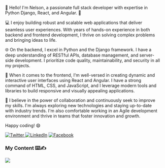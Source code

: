 👋 Hello! I'm Nelson, a passionate full stack developer with expertise in Python Django, React, and Angular. 🚀

💻 I enjoy building robust and scalable web applications that deliver seamless user experiences. With years of hands-on experience in both backend and frontend development, I thrive on solving complex problems and bringing ideas to life.

🌐 On the backend, I excel in Python and the Django framework. I have a deep understanding of RESTful APIs, database management, and server-side development. I prioritize code quality, maintainability, and security in all my projects.

🎨 When it comes to the frontend, I'm well-versed in creating dynamic and interactive user interfaces using React and Angular. I have a strong command of HTML, CSS, and JavaScript, and I leverage modern tools and libraries to build responsive and visually appealing applications.

🔧 I believe in the power of collaboration and continuously seek to improve my skills. I'm always exploring new technologies and staying up-to-date with industry trends. I'm also comfortable working in an Agile development environment and thrive in teams that foster innovation and growth.

Happy coding! 😄


<p><a href="https://twitter.com/_nelsonmilla_" target="_blank"><img alt="Twitter" src="https://img.shields.io/badge/twitter-%231DA1F2.svg?&style=for-the-badge&logo=twitter&logoColor=white" />
</a> 
<a href="https://www.linkedin.com/in/nmilla1997/" target="_blank"><img alt="LinkedIn" src="https://img.shields.io/badge/linkedin-%230077B5.svg?&style=for-the-badge&logo=linkedin&logoColor=white" /></a> <a href="https://www.facebook.com/nelsonramon.millacastillo/" target="_blank"><img alt="Facebook" src="https://img.shields.io/badge/facebook-%230077B5.svg?&style=for-the-badge&logo=facebook&logoColor=white" /></a>
 
 
  
###  My Content ⌨️✍
  <a href="https://www.youtube.com/channel/UCWWTFbGURlWaHa5uYNuo1-A"><img src="https://img.shields.io/badge/YouTube-MacaoTech-red"></a>
</p>
